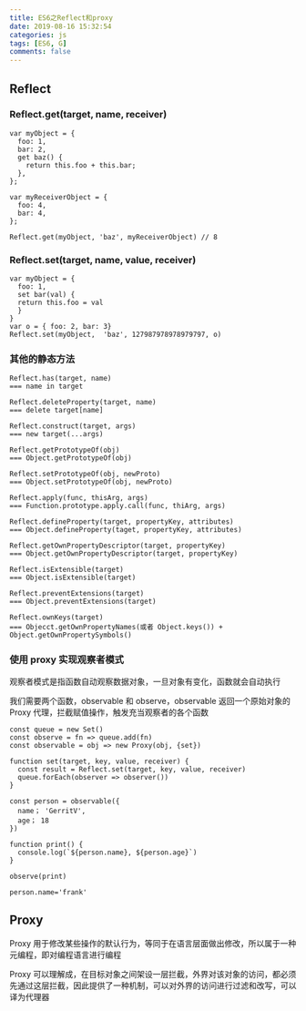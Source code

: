 ```yaml
---
title: ES6之Reflect和proxy
date: 2019-08-16 15:32:54
categories: js
tags: [ES6, G]
comments: false
---
```


## Reflect

### Reflect.get(target, name, receiver)

    var myObject = {
      foo: 1,
      bar: 2,
      get baz() {
        return this.foo + this.bar;
      },
    };

    var myReceiverObject = {
      foo: 4,
      bar: 4,
    };

    Reflect.get(myObject, 'baz', myReceiverObject) // 8

### Reflect.set(target, name, value, receiver)

    var myObject = {
      foo: 1,
      set bar(val) {
      return this.foo = val	
      }
    }
    var o = { foo: 2, bar: 3}
    Reflect.set(myObject,  'baz', 127987978978979797, o)


### 其他的静态方法

    Reflect.has(target, name)
    === name in target

    Reflect.deleteProperty(target, name)
    === delete target[name]

    Reflect.construct(target, args)
    === new target(...args)

    Reflect.getPrototypeOf(obj)
    === Object.getPrototypeOf(obj)

    Reflect.setPrototypeOf(obj, newProto)
    === Object.setPrototypeOf(obj, newProto)

    Reflect.apply(func, thisArg, args) 
    === Function.prototype.apply.call(func, thiArg, args)

    Reflect.defineProperty(target, propertyKey, attributes)
    === Object.defineProperty(taget, propertyKey, attributes)

    Reflect.getOwnPropertyDescriptor(target, propertyKey)
    === Object.getOwnPropertyDescriptor(target, propertyKey)

    Reflect.isExtensible(target)
    === Object.isExtensible(target)

    Reflect.preventExtensions(target)
    === Object.preventExtensions(target)

    Reflect.ownKeys(target)
    === Objecct.getOwnPropertyNames(或者 Object.keys()) + Object.getOwnPropertySymbols() 

### 使用 proxy 实现观察者模式
观察者模式是指函数自动观察数据对象，一旦对象有变化，函数就会自动执行

我们需要两个函数，observable 和 observe，observable 返回一个原始对象的 Proxy 代理，拦截赋值操作，触发充当观察者的各个函数

    const queue = new Set()
    const observe = fn => queue.add(fn)
    const observable = obj => new Proxy(obj, {set})

    function set(target, key, value, receiver) {
      const result = Reflect.set(target, key, value, receiver)
      queue.forEach(observer => observer())
    }

    const person = observable({
      name； 'GerritV',
      age； 18
    })

    function print() {
      console.log(`${person.name}, ${person.age}`)
    }

    observe(print)

    person.name='frank'

## Proxy

Proxy 用于修改某些操作的默认行为，等同于在语言层面做出修改，所以属于一种元编程，即对编程语言进行编程

Proxy 可以理解成，在目标对象之间架设一层拦截，外界对该对象的访问，都必须先通过这层拦截，因此提供了一种机制，可以对外界的访问进行过滤和改写，可以译为代理器




